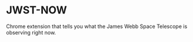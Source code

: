 # JWST-NOW
Chrome extension that tells you what the James Webb Space Telescope is observing right now.
